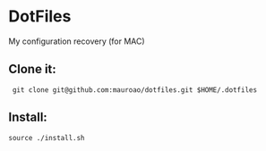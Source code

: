 # DotFiles

My configuration recovery (for MAC)

## Clone it:

```
 git clone git@github.com:mauroao/dotfiles.git $HOME/.dotfiles
```

## Install:

```
source ./install.sh
```
